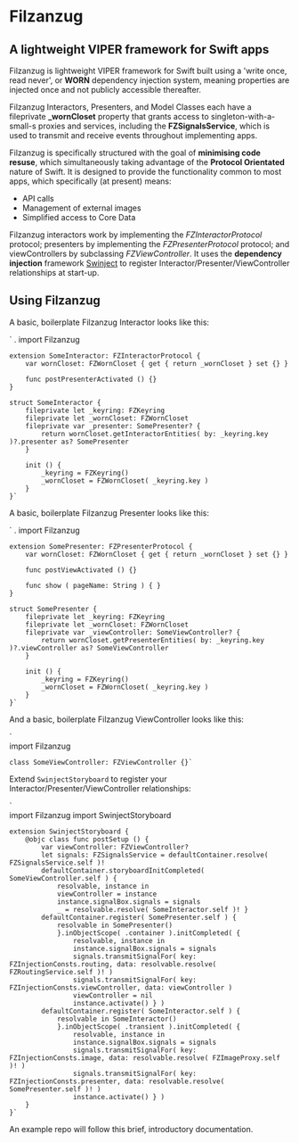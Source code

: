 Filzanzug
=========

A lightweight VIPER framework for Swift apps
--------------------------------------------

Filzanzug is lightweight VIPER framework for Swift built using a 'write once, read never', or **WORN** dependency injection system, meaning properties are injected once and not publicly accessible thereafter.

Filzanzug Interactors, Presenters, and Model Classes each have a fileprivate **_wornCloset** property that grants access to singleton-with-a-small-s proxies and services, including the **FZSignalsService**, which is used to transmit and receive events throughout implementing apps.

Filzanzug is specifically structured with the goal of **minimising code resuse**, which simultaneously taking advantage of the **Protocol Orientated** nature of Swift. It is designed to provide the functionality common to most apps, which specifically (at present) means:

-   API calls
-   Management of external images
-   Simplified access to Core Data

Filzanzug interactors work by implementing the *FZInteractorProtocol* protocol; presenters by implementing the *FZPresenterProtocol* protocol; and viewControllers by subclassing *FZViewController*. It uses the **dependency injection** framework [Swinject](https://github.com/Swinject/Swinject) to register Interactor/Presenter/ViewController relationships at start-up.

Using Filzanzug
---------------

A basic, boilerplate Filzanzug Interactor looks like this:

`	.
	import Filzanzug

	extension SomeInteractor: FZInteractorProtocol {
		var wornCloset: FZWornCloset { get { return _wornCloset } set {} }

		func postPresenterActivated () {}
	}

	struct SomeInteractor {
		fileprivate let _keyring: FZKeyring
		fileprivate let _wornCloset: FZWornCloset
		fileprivate var _presenter: SomePresenter? {
			return wornCloset.getInteractorEntities( by: _keyring.key )?.presenter as? SomePresenter
		}
		
		init () {
			_keyring = FZKeyring()
			_wornCloset = FZWornCloset( _keyring.key )
		}
	}`

A basic, boilerplate Filzanzug Presenter looks like this:

`	.
	import Filzanzug

	extension SomePresenter: FZPresenterProtocol {
		var wornCloset: FZWornCloset { get { return _wornCloset } set {} }
		
		func postViewActivated () {}
		
		func show ( pageName: String ) { }
	}

	struct SomePresenter {
		fileprivate let _keyring: FZKeyring
		fileprivate let _wornCloset: FZWornCloset
		fileprivate var _viewController: SomeViewController? {
			return wornCloset.getPresenterEntities( by: _keyring.key )?.viewController as? SomeViewController
		}
		
		init () {
			_keyring = FZKeyring()
			_wornCloset = FZWornCloset( _keyring.key )
		}
	}`

And a basic, boilerplate Filzanzug ViewController looks like this:

`	
	import Filzanzug
	
	class SomeViewController: FZViewController {}`

Extend `SwinjectStoryboard` to register your Interactor/Presenter/ViewController relationships:

`	
	import Filzanzug
	import SwinjectStoryboard

	extension SwinjectStoryboard {
		@objc class func postSetup () {
			var viewController: FZViewController?
			let signals: FZSignalsService = defaultContainer.resolve( FZSignalsService.self )!
			defaultContainer.storyboardInitCompleted( SomeViewController.self ) {
				resolvable, instance in
				viewController = instance
				instance.signalBox.signals = signals
				_ = resolvable.resolve( SomeInteractor.self )! }
			defaultContainer.register( SomePresenter.self ) {
				resolvable in SomePresenter()
				}.inObjectScope( .container ).initCompleted( {
					resolvable, instance in
					instance.signalBox.signals = signals
					signals.transmitSignalFor( key: FZInjectionConsts.routing, data: resolvable.resolve( FZRoutingService.self )! )
					signals.transmitSignalFor( key: FZInjectionConsts.viewController, data: viewController )
					viewController = nil
					instance.activate() } )
			defaultContainer.register( SomeInteractor.self ) {
				resolvable in SomeInteractor()
				}.inObjectScope( .transient ).initCompleted( {
					resolvable, instance in
					instance.signalBox.signals = signals
					signals.transmitSignalFor( key: FZInjectionConsts.image, data: resolvable.resolve( FZImageProxy.self )! )
					signals.transmitSignalFor( key: FZInjectionConsts.presenter, data: resolvable.resolve( SomePresenter.self )! )
					instance.activate() } )
		}
	}`

An example repo will follow this brief, introductory documentation.
